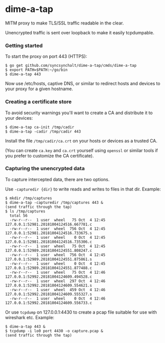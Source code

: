 # dime-a-tap

MITM proxy to make TLS/SSL traffic readable in the clear.

Unencrypted traffic is sent over loopback to make it easily tcpdumpable.

### Getting started

To start the proxy on port 443 (HTTPS):

```
$ go get github.com/syncsynchalt/dime-a-tap/cmds/dime-a-tap
$ export PATH=$PATH:~/go/bin
$ dime-a-tap 443
```

Now use /etc/hosts, captive DNS, or similar to redirect hosts and devices to your proxy for a given hostname.

### Creating a certificate store

To avoid security warnings you'll want to create a CA and distribute it to your devices:

```
$ dime-a-tap ca-init /tmp/cadir
$ dime-a-tap -cadir /tmp/cadir 443
```

Install the file `/tmp/cadir/ca.crt` on your hosts or devices as a trusted CA.

(You can create `ca.key` and `ca.crt` yourself using `openssl` or similar tools if you prefer to customize the CA certificate).

### Capturing the unencrypted data

To capture intercepted data, there are two options.

Use `-capturedir {dir}` to write reads and writes to files in that dir. Example:
```
$ mkdir /tmp/captures
$ dime-a-tap -capturedir /tmp/captures 443 &
(send traffic through the tap)
$ ls /tmp/captures
  total 56
  -rw-r--r--  1 user  wheel   75 Oct  4 12:45 127.0.0.1:52981.20181004124516.667781.c
  -rw-r--r--  1 user  wheel  756 Oct  4 12:45 127.0.0.1:52981.20181004124516.733675.s
  -rw-r--r--  1 user  wheel    0 Oct  4 12:45 127.0.0.1:52981.20181004124516.735306.c
  -rw-r--r--  1 user  wheel   75 Oct  4 12:45 127.0.0.1:52989.20181004124551.808247.c
  -rw-r--r--  1 user  wheel  756 Oct  4 12:45 127.0.0.1:52989.20181004124551.875861.s
  -rw-r--r--  1 user  wheel    0 Oct  4 12:45 127.0.0.1:52989.20181004124551.877488.c
  -rw-r--r--  1 user  wheel   75 Oct  4 12:46 127.0.0.1:52992.20181004124609.494528.c
  -rw-r--r--  1 user  wheel  297 Oct  4 12:46 127.0.0.1:52992.20181004124609.554621.s
  -rw-r--r--  1 user  wheel  459 Oct  4 12:46 127.0.0.1:52992.20181004124609.555327.s
  -rw-r--r--  1 user  wheel    0 Oct  4 12:46 127.0.0.1:52992.20181004124609.556733.c
```

Or use `tcpdump` on 127.0.0.1:4430 to create a pcap file suitable for use with wireshark etc.  Example:
```
$ dime-a-tap 443 &
$ tcpdump -i lo0 port 4430 -o capture.pcap &
(send traffic through the tap)
```

